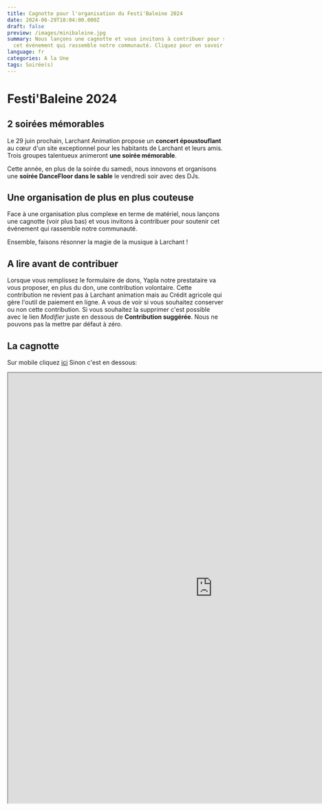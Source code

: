 ```yaml
---
title: Cagnotte pour l'organisation du Festi'Baleine 2024
date: 2024-06-29T18:04:00.000Z
draft: false
preview: /images/minibaleine.jpg
summary: Nous lançons une cagnotte et vous invitons à contribuer pour soutenir
  cet événement qui rassemble notre communauté. Cliquez pour en savoir plus.
language: fr
categories: A la Une
tags: Soirée(s)
---
```


# Festi'Baleine 2024

## 2 soirées mémorables

Le 29 juin prochain, Larchant Animation propose un **concert époustouflant** au cœur d'un site exceptionnel pour les habitants de Larchant et leurs amis. Trois groupes talentueux animeront **une soirée mémorable**.

Cette année, en plus de la soirée du samedi, nous innovons et organisons une **soirée DanceFloor dans le sable** le vendredi soir avec des DJs.

## Une organisation de plus en plus couteuse

Face à une organisation plus complexe en terme de matériel, nous lançons une cagnotte (voir plus bas) et vous invitons à contribuer pour soutenir cet événement qui rassemble notre communauté.

Ensemble, faisons résonner la magie de la musique à Larchant !

<!-- ## Réduction d'impots
**Important** :  Les dons au profit des associations ouvrent droit à une réduction d'impôt sur le revenu de 66 % à 75 % du montant versé, selon l’association choisie, dans la limite de 20 % du revenu imposable.
[En savoir plus](https://www.economie.gouv.fr/particuliers/prelevement-a-la-source-reductions-fiscales-dons-associations) -->

## A lire avant de contribuer

Lorsque vous remplissez le formulaire de dons, Yapla notre prestataire va vous proposer, en plus du don, une contribution volontaire. Cette contribution ne revient pas à Larchant animation mais au Crédit agricole qui gère l'outil de paiement en ligne. A vous de voir si vous souhaitez conserver ou non cette contribution. Si vous souhaitez la supprimer c'est possible avec le lien _Modifier_ juste en dessous de **Contribution suggérée**. Nous ne pouvons pas la mettre par défaut à zéro.

## La cagnotte

Sur mobile cliquez [ici](https://larchant-animation.s2.yapla.com/fr/campaign-8247)
Sinon c'est en dessous:

<iframe width="950" height="1000" src="https://larchant-animation.s2.yapla.com/fr/campaign-8247"></iframe>
